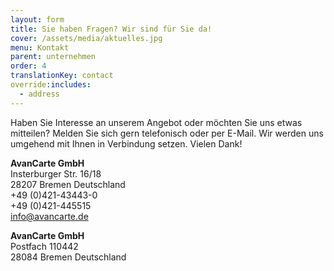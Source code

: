 ```yaml
---
layout: form
title: Sie haben Fragen? Wir sind für Sie da!
cover: /assets/media/aktuelles.jpg
menu: Kontakt
parent: unternehmen
order: 4
translationKey: contact
override:includes:
  - address
---
```

Haben Sie Interesse an unserem Angebot oder möchten Sie uns etwas mitteilen? Melden Sie sich gern telefonisch oder per E-Mail. Wir werden uns umgehend mit Ihnen in Verbindung setzen. Vielen Dank!

**AvanCarte GmbH**<br>
Insterburger Str. 16/18 <br>
28207 Bremen Deutschland<br>
+49 (0)421-43443-0<br>
+49 (0)421-445515 <br>
<info@avancarte.de> 

**AvanCarte GmbH**<br>
Postfach 110442<br>
28084 Bremen Deutschland
